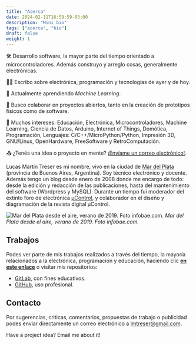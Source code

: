 ```yaml
---
title: "Acerca"
date: 2024-02-11T16:59:59-03:00
description: "Mini bio"
tags: ["acerca", "bio"]
draft: false
weight: 1
---
```


🛠️ Desarrollo software, la mayor parte del tiempo orientado a microcontroladores. Además construyo y arreglo cosas, generalmente electrónicas.
<!--more-->
✍🏻 Escribo sobre electrónica, programación y tecnologías de ayer y de hoy.

🌱 Actualmente aprendiendo *Machine Learning*.

💞️ Busco colaborar en proyectos abiertos, tanto en la creación de prototipos físicos como de software.

👀 Muchos intereses: Educación, Electrónica, Microcontroladores, Machine Learning, Ciencia de Datos, Arduino, Internet of Things, Domótica, Programación, Lenguajes: C/C++/MicroPython/Python, Impresión 3D, GNU/Linux, OpenHardware, FreeSoftware y RetroComputación.

📤 ¿Tenés una idea o proyecto en mente? [¡Envíame un correo electrónico!](mailto:lmtreser@gmail.com).

Lucas Martín Treser es mi nombre, vivo en la ciudad de [Mar del Plata](http://www.mardelplata.gov.ar/) (provincia de Buenos Aires, Argentina). Soy técnico electrónico y docente. Además tengo un blog desde enero de 2008 donde me encargo de todo: desde la edición y redacción de las publicaciones, hasta del mantenimiento del software (Wordpress y MySQL). Durante un tiempo fui moderador del extinto foro de electrónica [µControl](http://www.ucontrol.com.ar/forosmf/index.php), y colaborador en el diseño y diagramación de la revista digital µControl.

![Mar del Plata desde el aire, verano de 2019. Foto infobae.com.](../images/Verano-2019-Mar-del-Plata.jpg) 
*Mar del Plata desde el aire, verano de 2019. Foto infobae.com.*

## Trabajos

Podes ver parte de mis trabajos realizados a través del tiempo, la mayoría relacionados a la electrónica, programación y educación, haciendo clic [**en este enlace**](https://www.automatismos-mdq.com.ar/blog/portfolio) o visitar mis repositorios: 

- [GitLab](https://gitlab.com/lmtreser), con fines educativos.
- [GitHub](https://github.com/lmtreser), uso profesional.

## Contacto

Por sugerencias, criticas, comentarios, propuestas de trabajo o publicidad podes enviar directamente un correo electrónico a [lmtreser@gmail.com](mailto:lmtreser@gmail.com).

Have a project idea? Email me about it!